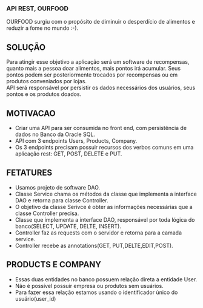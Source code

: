 ### API REST, OURFOOD
OURFOOD surgiu com o propósito de diminuir o desperdício de alimentos e reduzir a fome no mundo :-).

## SOLUÇÃO
Para atingir esse objetivo a aplicação será um software de recompensas, quanto mais a pessoa doar alimentos, mais pontos irá acumular. Seus pontos podem ser posteriormente trocados por recompensas ou em produtos conveniados por lojas.</br>
API será responsável por persistir os dados necessários dos usuários, seus pontos e os produtos doados.

## MOTIVACAO
- Criar uma API para ser consumida no front end, com persistência de dados no Banco da Oracle SQL.
- API com 3 endpoints Users, Products, Company.
- Os 3 endpoints precisam possuir recursos dos verbos comuns em uma aplicação rest: GET, POST, DELETE e PUT.

## FETATURES
- Usamos projeto de software DAO.
- Classe Service chama os métodos da classe que implementa a interface DAO e retorna para classe Controller.
- O objetivo da classe Serivce é obter as informações necessárias que a classe Controller precisa.
- Classe que implementa a interface DAO, responsável por toda lógica do banco(SELECT, UPDATE, DELTE, INSERT).
- Controller faz as requests com o servidor e retorna para a camada service.
- Controller recebe as annotations(GET, PUT,DELTE,EDIT,POST).

## PRODUCTS E COMPANY
- Essas duas entidades no banco possuem relação direta a entidade User.
- Não é possível possuir empresa ou produtos sem usuários.
- Para fazer essa relação estamos usando o identificador único do usuário(user_id)



